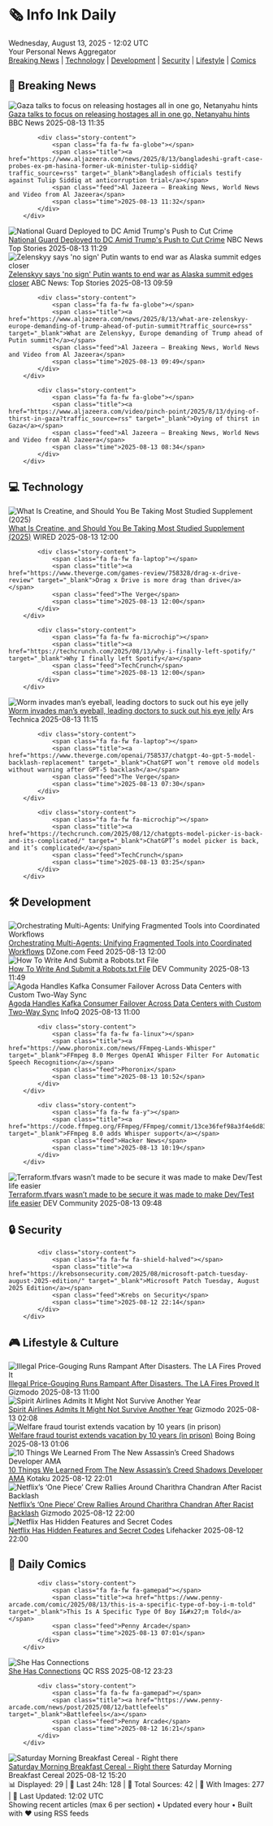 <!-- Processing 54 RSS feeds at 2025-08-13 12:02:09 UTC -->
<!-- Processing: XKCD -->
<!-- Processing: Penny Arcade -->
<!-- Processing: Poorly Drawn Lines -->
<!-- Processing: Dilbert -->
<!-- Processing: Cyanide & Happiness -->
<!-- Processing: Questionable Content -->
<!-- Processing: Dinosaur Comics -->
<!-- Processing: CNN Top Stories -->
<!-- Processing: CNN Breaking News -->
<!-- Processing: BBC World News -->
<!-- Processing: Al Jazeera Breaking News -->
<!-- Processing: CBC News -->
<!-- Error processing https://rss.cbc.ca/lineup/topstories.xml: The read operation timed out -->
<!-- Processing: Reuters Top News -->
<!-- Processing: Associated Press Breaking -->
<!-- Processing: NBC News Breaking -->
<!-- Processing: Sky News World -->
<!-- Processing: TechCrunch -->
<!-- Processing: The Verge -->
<!-- Processing: Ars Technica -->
<!-- Processing: WIRED -->
<!-- Processing: Slashdot -->
<!-- Processing: Hacker News -->
<!-- Processing: Dev.to -->
<!-- Processing: Phoronix Linux News -->
<!-- Processing: OMG! Ubuntu -->
<!-- Processing: Linux.com -->
<!-- Processing: Ubuntu Blog -->
<!-- Processing: GitLab Blog -->
<!-- Processing: InfoQ -->
<!-- Processing: DZone -->
<!-- Processing: The Pragmatic Engineer -->
<!-- Processing: Lifehacker -->
<!-- Processing: Boing Boing -->
<!-- Generated 11 new posts out of 33 feeds processed -->
<div class="newspaper-header">
    <h1 class="newspaper-title">🗞️ Info Ink Daily</h1>
    <div class="newspaper-date">Wednesday, August 13, 2025 - 12:02 UTC</div>
    <div class="newspaper-subtitle">Your Personal News Aggregator</div>
</div>

<div class="newspaper-nav">
    <a href="#breaking">Breaking News</a> |
    <a href="#tech">Technology</a> |
    <a href="#dev">Development</a> |
    <a href="#security">Security</a> |
    <a href="#lifestyle">Lifestyle</a> |
    <a href="#webcomics">Comics</a>
</div>

<div class="news-section breaking-news" id="breaking">
<h2 class="section-header">🚨 Breaking News</h2>
<div class="stories-container">
<div class="story">
            <img src="https://ichef.bbci.co.uk/ace/standard/240/cpsprodpb/69ca/live/639be4d0-783b-11f0-aa29-15a69a839271.jpg" alt="Gaza talks to focus on releasing hostages all in one go, Netanyahu hints" class="story-image" loading="lazy" onerror="this.style.display='none'">
            <div class="story-content">
                <span class="fa fa-fw fa-earth-americas"></span>
                <span class="title"><a href="https://www.bbc.com/news/articles/c9vd734vv0yo?at_medium=RSS&at_campaign=rss" target="_blank">Gaza talks to focus on releasing hostages all in one go, Netanyahu hints</a></span>
                <span class="feed">BBC News</span>
                <span class="time">2025-08-13 11:35</span>
            </div>
        </div>
<div class="story">
            
            <div class="story-content">
                <span class="fa fa-fw fa-globe"></span>
                <span class="title"><a href="https://www.aljazeera.com/news/2025/8/13/bangladeshi-graft-case-probes-ex-pm-hasina-former-uk-minister-tulip-siddiq?traffic_source=rss" target="_blank">Bangladesh officials testify against Tulip Siddiq at anticorruption trial</a></span>
                <span class="feed">Al Jazeera – Breaking News, World News and Video from Al Jazeera</span>
                <span class="time">2025-08-13 11:32</span>
            </div>
        </div>
<div class="story">
            <img src="https://media-cldnry.s-nbcnews.com/image/upload/t_fit_1500w/mpx/2704722219/2025_08/1755084539389_tdy_news_7a_haake_national_guard_250813_1920x1080-kpksa4.jpg" alt="National Guard Deployed to DC Amid Trump&#x27;s Push to Cut Crime" class="story-image" loading="lazy" onerror="this.style.display='none'">
            <div class="story-content">
                <span class="fa fa-fw fa-broadcast-tower"></span>
                <span class="title"><a href="https://www.today.com/video/trump-s-dc-crackdown-begins-with-national-guard-deployment-244869189577" target="_blank">National Guard Deployed to DC Amid Trump&#x27;s Push to Cut Crime</a></span>
                <span class="feed">NBC News Top Stories</span>
                <span class="time">2025-08-13 11:29</span>
            </div>
        </div>
<div class="story">
            <img src="https://s.abcnews.com/images/International/Putin-DB-250813_1755076597023_hpMain_4x3t_384.jpg" alt="Zelenskyy says &#x27;no sign&#x27; Putin wants to end war as Alaska summit edges closer" class="story-image" loading="lazy" onerror="this.style.display='none'">
            <div class="story-content">
                <span class="fa fa-fw fa-tv"></span>
                <span class="title"><a href="https://abcnews.go.com/International/trump-putin-meet-listening-exercise-white-house-kyiv/story?id=124602682" target="_blank">Zelenskyy says &#x27;no sign&#x27; Putin wants to end war as Alaska summit edges closer</a></span>
                <span class="feed">ABC News: Top Stories</span>
                <span class="time">2025-08-13 09:59</span>
            </div>
        </div>
<div class="story">
            
            <div class="story-content">
                <span class="fa fa-fw fa-globe"></span>
                <span class="title"><a href="https://www.aljazeera.com/news/2025/8/13/what-are-zelenskyy-europe-demanding-of-trump-ahead-of-putin-summit?traffic_source=rss" target="_blank">What are Zelenskyy, Europe demanding of Trump ahead of Putin summit?</a></span>
                <span class="feed">Al Jazeera – Breaking News, World News and Video from Al Jazeera</span>
                <span class="time">2025-08-13 09:49</span>
            </div>
        </div>
<div class="story">
            
            <div class="story-content">
                <span class="fa fa-fw fa-globe"></span>
                <span class="title"><a href="https://www.aljazeera.com/video/pinch-point/2025/8/13/dying-of-thirst-in-gaza?traffic_source=rss" target="_blank">Dying of thirst in Gaza</a></span>
                <span class="feed">Al Jazeera – Breaking News, World News and Video from Al Jazeera</span>
                <span class="time">2025-08-13 08:34</span>
            </div>
        </div>
</div>
</div>
<div class="news-section tech-news" id="tech">
<h2 class="section-header">💻 Technology</h2>
<div class="stories-container">
<div class="story">
            <img src="https://media.wired.com/photos/689bd2171585083b1b64223e/master/pass/What%20Is%20Creatine,%20and%20Should%20You%20Be%20Taking%20It_.png" alt="What Is Creatine, and Should You Be Taking Most Studied Supplement (2025)" class="story-image" loading="lazy" onerror="this.style.display='none'">
            <div class="story-content">
                <span class="fa fa-fw fa-bolt"></span>
                <span class="title"><a href="https://www.wired.com/story/what-is-creatine/" target="_blank">What Is Creatine, and Should You Be Taking Most Studied Supplement (2025)</a></span>
                <span class="feed">WIRED</span>
                <span class="time">2025-08-13 12:00</span>
            </div>
        </div>
<div class="story">
            
            <div class="story-content">
                <span class="fa fa-fw fa-laptop"></span>
                <span class="title"><a href="https://www.theverge.com/games-review/758328/drag-x-drive-review" target="_blank">Drag x Drive is more drag than drive</a></span>
                <span class="feed">The Verge</span>
                <span class="time">2025-08-13 12:00</span>
            </div>
        </div>
<div class="story">
            
            <div class="story-content">
                <span class="fa fa-fw fa-microchip"></span>
                <span class="title"><a href="https://techcrunch.com/2025/08/13/why-i-finally-left-spotify/" target="_blank">Why I finally left Spotify</a></span>
                <span class="feed">TechCrunch</span>
                <span class="time">2025-08-13 12:00</span>
            </div>
        </div>
<div class="story">
            <img src="https://cdn.arstechnica.net/wp-content/uploads/2009/04/surprised-eye.jpg" alt="Worm invades man’s eyeball, leading doctors to suck out his eye jelly" class="story-image" loading="lazy" onerror="this.style.display='none'">
            <div class="story-content">
                <span class="fa fa-fw fa-cog"></span>
                <span class="title"><a href="https://arstechnica.com/health/2025/08/worm-invades-mans-eyeball-leading-doctors-to-suck-out-his-eye-jelly/" target="_blank">Worm invades man’s eyeball, leading doctors to suck out his eye jelly</a></span>
                <span class="feed">Ars Technica</span>
                <span class="time">2025-08-13 11:15</span>
            </div>
        </div>
<div class="story">
            
            <div class="story-content">
                <span class="fa fa-fw fa-laptop"></span>
                <span class="title"><a href="https://www.theverge.com/openai/758537/chatgpt-4o-gpt-5-model-backlash-replacement" target="_blank">ChatGPT won’t remove old models without warning after GPT-5 backlash</a></span>
                <span class="feed">The Verge</span>
                <span class="time">2025-08-13 07:30</span>
            </div>
        </div>
<div class="story">
            
            <div class="story-content">
                <span class="fa fa-fw fa-microchip"></span>
                <span class="title"><a href="https://techcrunch.com/2025/08/12/chatgpts-model-picker-is-back-and-its-complicated/" target="_blank">ChatGPT’s model picker is back, and it’s complicated</a></span>
                <span class="feed">TechCrunch</span>
                <span class="time">2025-08-13 03:25</span>
            </div>
        </div>
</div>
</div>
<div class="news-section dev-news" id="dev">
<h2 class="section-header">🛠️ Development</h2>
<div class="stories-container">
<div class="story">
            <img src="https://dz2cdn1.dzone.com/thumbnail?fid=18557634&w=600" alt="Orchestrating Multi-Agents: Unifying Fragmented Tools into Coordinated Workflows" class="story-image" loading="lazy" onerror="this.style.display='none'">
            <div class="story-content">
                <span class="fa fa-fw fa-newspaper"></span>
                <span class="title"><a href="https://dzone.com/articles/orchestrating-multi-agents-coordinated-workflows" target="_blank">Orchestrating Multi-Agents: Unifying Fragmented Tools into Coordinated Workflows</a></span>
                <span class="feed">DZone.com Feed</span>
                <span class="time">2025-08-13 12:00</span>
            </div>
        </div>
<div class="story">
            <img src="https://media2.dev.to/dynamic/image/width=800%2Cheight=%2Cfit=scale-down%2Cgravity=auto%2Cformat=auto/https%3A%2F%2Fdev-to-uploads.s3.amazonaws.com%2Fuploads%2Farticles%2F5ej3tum1j3jmizb9uyt3.png" alt="How To Write And Submit a Robots.txt File" class="story-image" loading="lazy" onerror="this.style.display='none'">
            <div class="story-content">
                <span class="fa fa-fw fa-code"></span>
                <span class="title"><a href="https://dev.to/sotir_kostadinov_d78ea470/how-to-write-and-submit-a-robotstxt-file-5d56" target="_blank">How To Write And Submit a Robots.txt File</a></span>
                <span class="feed">DEV Community</span>
                <span class="time">2025-08-13 11:49</span>
            </div>
        </div>
<div class="story">
            <img src="https://www.infoq.com/styles/static/images/logo/logo_bigger.jpg" alt="Agoda Handles Kafka Consumer Failover Across Data Centers with Custom Two-Way Sync" class="story-image" loading="lazy" onerror="this.style.display='none'">
            <div class="story-content">
                <span class="fa fa-fw fa-info-circle"></span>
                <span class="title"><a href="https://www.infoq.com/news/2025/08/agoda-kafka-failover/?utm_campaign=infoq_content&utm_source=infoq&utm_medium=feed&utm_term=global" target="_blank">Agoda Handles Kafka Consumer Failover Across Data Centers with Custom Two-Way Sync</a></span>
                <span class="feed">InfoQ</span>
                <span class="time">2025-08-13 11:00</span>
            </div>
        </div>
<div class="story">
            
            <div class="story-content">
                <span class="fa fa-fw fa-linux"></span>
                <span class="title"><a href="https://www.phoronix.com/news/FFmpeg-Lands-Whisper" target="_blank">FFmpeg 8.0 Merges OpenAI Whisper Filter For Automatic Speech Recognition</a></span>
                <span class="feed">Phoronix</span>
                <span class="time">2025-08-13 10:52</span>
            </div>
        </div>
<div class="story">
            
            <div class="story-content">
                <span class="fa fa-fw fa-y"></span>
                <span class="title"><a href="https://code.ffmpeg.org/FFmpeg/FFmpeg/commit/13ce36fef98a3f4e6d8360c24d6b8434cbb8869b" target="_blank">FFmpeg 8.0 adds Whisper support</a></span>
                <span class="feed">Hacker News</span>
                <span class="time">2025-08-13 10:19</span>
            </div>
        </div>
<div class="story">
            <img src="https://media2.dev.to/dynamic/image/width=800%2Cheight=%2Cfit=scale-down%2Cgravity=auto%2Cformat=auto/https%3A%2F%2Fdev-to-uploads.s3.amazonaws.com%2Fuploads%2Farticles%2Fjxieuwownigajghzas2b.jpg" alt="Terraform.tfvars wasn’t made to be secure it was made to make Dev/Test life easier" class="story-image" loading="lazy" onerror="this.style.display='none'">
            <div class="story-content">
                <span class="fa fa-fw fa-code"></span>
                <span class="title"><a href="https://dev.to/nuntin/terraformtfvars-wasnt-made-to-be-secure-it-was-made-to-make-devtest-life-easier-3poa" target="_blank">Terraform.tfvars wasn’t made to be secure it was made to make Dev/Test life easier</a></span>
                <span class="feed">DEV Community</span>
                <span class="time">2025-08-13 09:48</span>
            </div>
        </div>
</div>
</div>
<div class="news-section security-news" id="security">
<h2 class="section-header">🔒 Security</h2>
<div class="stories-container">
<div class="story">
            
            <div class="story-content">
                <span class="fa fa-fw fa-shield-halved"></span>
                <span class="title"><a href="https://krebsonsecurity.com/2025/08/microsoft-patch-tuesday-august-2025-edition/" target="_blank">Microsoft Patch Tuesday, August 2025 Edition</a></span>
                <span class="feed">Krebs on Security</span>
                <span class="time">2025-08-12 22:14</span>
            </div>
        </div>
</div>
</div>
<div class="news-section lifestyle-news" id="lifestyle">
<h2 class="section-header">🎮 Lifestyle & Culture</h2>
<div class="stories-container">
<div class="story">
            <img src="https://gizmodo.com/app/uploads/2025/08/Los_Angeles_Palisades_Fire.jpg" alt="Illegal Price-Gouging Runs Rampant After Disasters. The LA Fires Proved It" class="story-image" loading="lazy" onerror="this.style.display='none'">
            <div class="story-content">
                <span class="fa fa-fw fa-computer"></span>
                <span class="title"><a href="https://gizmodo.com/illegal-price-gouging-runs-rampant-after-disasters-the-la-fires-proved-it-2000642193" target="_blank">Illegal Price-Gouging Runs Rampant After Disasters. The LA Fires Proved It</a></span>
                <span class="feed">Gizmodo</span>
                <span class="time">2025-08-13 11:00</span>
            </div>
        </div>
<div class="story">
            <img src="https://gizmodo.com/app/uploads/2023/08/3d8c4ba3e97782418ab88ee3b9fb3a63.jpg" alt="Spirit Airlines Admits It Might Not Survive Another Year" class="story-image" loading="lazy" onerror="this.style.display='none'">
            <div class="story-content">
                <span class="fa fa-fw fa-computer"></span>
                <span class="title"><a href="https://gizmodo.com/spirit-airlines-admits-it-might-not-survive-another-year-2000642336" target="_blank">Spirit Airlines Admits It Might Not Survive Another Year</a></span>
                <span class="feed">Gizmodo</span>
                <span class="time">2025-08-13 02:08</span>
            </div>
        </div>
<div class="story">
            <img src="https://i0.wp.com/boingboing.net/wp-content/uploads/2025/08/skimmers.jpeg?fit=1200%2C800&amp;quality=60&amp;ssl=1" alt="Welfare fraud tourist extends vacation by 10 years (in prison)" class="story-image" loading="lazy" onerror="this.style.display='none'">
            <div class="story-content">
                <span class="fa fa-fw fa-arrow-right"></span>
                <span class="title"><a href="https://boingboing.net/2025/08/12/welfare-fraud-tourist-extends-vacation-by-10-years-in-prison.html" target="_blank">Welfare fraud tourist extends vacation by 10 years (in prison)</a></span>
                <span class="feed">Boing Boing</span>
                <span class="time">2025-08-13 01:06</span>
            </div>
        </div>
<div class="story">
            <img src="https://kotaku.com/app/uploads/2025/03/92ca02fc991dc5a03701db9bb98335dd.jpg" alt="10 Things We Learned From The New Assassin’s Creed Shadows Developer AMA" class="story-image" loading="lazy" onerror="this.style.display='none'">
            <div class="story-content">
                <span class="fa fa-fw fa-gamepad"></span>
                <span class="title"><a href="https://kotaku.com/10-things-assasins-creed-shadows-dev-ama-ubisoft-parkour-isu-lore-2000617244" target="_blank">10 Things We Learned From The New Assassin’s Creed Shadows Developer AMA</a></span>
                <span class="feed">Kotaku</span>
                <span class="time">2025-08-12 22:01</span>
            </div>
        </div>
<div class="story">
            <img src="https://gizmodo.com/app/uploads/2025/08/One-Piece-Miss-Sunday-Netflix.jpg" alt="Netflix’s ‘One Piece’ Crew Rallies Around Charithra Chandran After Racist Backlash" class="story-image" loading="lazy" onerror="this.style.display='none'">
            <div class="story-content">
                <span class="fa fa-fw fa-computer"></span>
                <span class="title"><a href="https://gizmodo.com/netflixs-one-piece-crew-rallies-around-charithra-chandran-after-racist-backlash-2000642170" target="_blank">Netflix’s ‘One Piece’ Crew Rallies Around Charithra Chandran After Racist Backlash</a></span>
                <span class="feed">Gizmodo</span>
                <span class="time">2025-08-12 22:00</span>
            </div>
        </div>
<div class="story">
            <img src="https://lifehacker.com/imagery/articles/01HF2HBSA8C537JB6XGV1K2C13/hero-image.jpg" alt="Netflix Has Hidden Features and Secret Codes" class="story-image" loading="lazy" onerror="this.style.display='none'">
            <div class="story-content">
                <span class="fa fa-fw fa-life-ring"></span>
                <span class="title"><a href="https://lifehacker.com/netflix-hidden-features?utm_medium=RSS" target="_blank">Netflix Has Hidden Features and Secret Codes</a></span>
                <span class="feed">Lifehacker</span>
                <span class="time">2025-08-12 22:00</span>
            </div>
        </div>
</div>
</div>
<div class="news-section webcomics-section" id="webcomics">
<h2 class="section-header">🎨 Daily Comics</h2>
<div class="stories-container">
<div class="story">
            
            <div class="story-content">
                <span class="fa fa-fw fa-gamepad"></span>
                <span class="title"><a href="https://www.penny-arcade.com/comic/2025/08/13/this-is-a-specific-type-of-boy-i-m-told" target="_blank">This Is A Specific Type Of Boy I&#x27;m Told</a></span>
                <span class="feed">Penny Arcade</span>
                <span class="time">2025-08-13 07:01</span>
            </div>
        </div>
<div class="story">
            <img src="http://www.questionablecontent.net/comics/5634.png" alt="She Has Connections" class="story-image" loading="lazy" onerror="this.style.display='none'">
            <div class="story-content">
                <span class="fa fa-fw fa-music"></span>
                <span class="title"><a href="http://questionablecontent.net/view.php?comic=5634" target="_blank">She Has Connections</a></span>
                <span class="feed">QC RSS</span>
                <span class="time">2025-08-12 23:23</span>
            </div>
        </div>
<div class="story">
            
            <div class="story-content">
                <span class="fa fa-fw fa-gamepad"></span>
                <span class="title"><a href="https://www.penny-arcade.com/news/post/2025/08/12/battlefeels" target="_blank">Battlefeels</a></span>
                <span class="feed">Penny Arcade</span>
                <span class="time">2025-08-12 16:21</span>
            </div>
        </div>
<div class="story">
            <img src="https://www.smbc-comics.com/comics/1754597523-20250812.png" alt="Saturday Morning Breakfast Cereal - Right there" class="story-image" loading="lazy" onerror="this.style.display='none'">
            <div class="story-content">
                <span class="fa fa-fw fa-smile"></span>
                <span class="title"><a href="https://www.smbc-comics.com/comic/right-there" target="_blank">Saturday Morning Breakfast Cereal - Right there</a></span>
                <span class="feed">Saturday Morning Breakfast Cereal</span>
                <span class="time">2025-08-12 15:20</span>
            </div>
        </div>
</div>
</div>

<div class="newspaper-footer">
    <div class="stats">
        📊 Displayed: 29 | 📅 Last 24h: 128 | 📡 Total Sources: 42 | 📸 With Images: 277 |
        🔄 Last Updated: 12:02 UTC
    </div>
    <div class="footer-note">
        Showing recent articles (max 6 per section) • Updated every hour • Built with ❤️ using RSS feeds
    </div>
</div>
